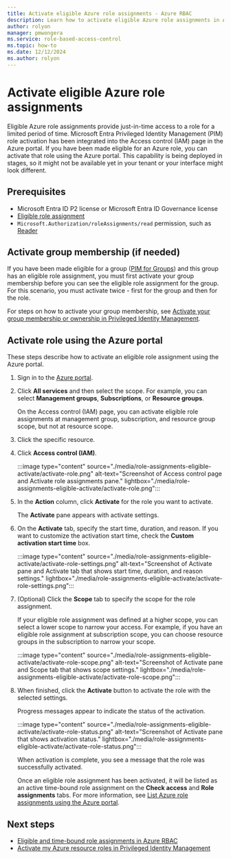 ```yaml
---
title: Activate eligible Azure role assignments - Azure RBAC
description: Learn how to activate eligible Azure role assignments in Azure role-based access control (Azure RBAC) using the Azure portal.
author: rolyon
manager: pmwongera
ms.service: role-based-access-control
ms.topic: how-to
ms.date: 12/12/2024
ms.author: rolyon
---
```


# Activate eligible Azure role assignments

Eligible Azure role assignments provide just-in-time access to a role for a limited period of time. Microsoft Entra Privileged Identity Management (PIM) role activation has been integrated into the Access control (IAM) page in the Azure portal. If you have been made eligible for an Azure role, you can activate that role using the Azure portal. This capability is being deployed in stages, so it might not be available yet in your tenant or your interface might look different.

## Prerequisites

- Microsoft Entra ID P2 license or Microsoft Entra ID Governance license
- [Eligible role assignment](pim-integration.md#pim-functionality)
- `Microsoft.Authorization/roleAssignments/read` permission, such as [Reader](./built-in-roles/general.md#reader)

## Activate group membership (if needed)

If you have been made eligible for a group ([PIM for Groups](/entra/id-governance/privileged-identity-management/concept-pim-for-groups)) and this group has an eligible role assignment, you must first activate your group membership before you can see the eligible role assignment for the group. For this scenario, you must activate twice - first for the group and then for the role.

For steps on how to activate your group membership, see [Activate your group membership or ownership in Privileged Identity Management](/entra/id-governance/privileged-identity-management/groups-activate-roles).

## Activate role using the Azure portal

These steps describe how to activate an eligible role assignment using the Azure portal.

1. Sign in to the [Azure portal](https://portal.azure.com).

1. Click **All services** and then select the scope. For example, you can select **Management groups**, **Subscriptions**, or **Resource groups**.

    On the Access control (IAM) page, you can activate eligible role assignments at management group, subscription, and resource group scope, but not at resource scope.

1. Click the specific resource.

1. Click **Access control (IAM)**.

    :::image type="content" source="./media/role-assignments-eligible-activate/activate-role.png" alt-text="Screenshot of Access control page and Activate role assignments pane." lightbox="./media/role-assignments-eligible-activate/activate-role.png":::

1. In the **Action** column, click **Activate** for the role you want to activate.

    The **Activate** pane appears with activate settings.

1. On the **Activate** tab, specify the start time, duration, and reason. If you want to customize the activation start time, check the **Custom activation start time** box.

    :::image type="content" source="./media/role-assignments-eligible-activate/activate-role-settings.png" alt-text="Screenshot of Activate pane and Activate tab that shows start time, duration, and reason settings." lightbox="./media/role-assignments-eligible-activate/activate-role-settings.png":::

1. (Optional) Click the **Scope** tab to specify the scope for the role assignment.

    If your eligible role assignment was defined at a higher scope, you can select a lower scope to narrow your access. For example, if you have an eligible role assignment at subscription scope, you can choose resource groups in the subscription to narrow your scope.

    :::image type="content" source="./media/role-assignments-eligible-activate/activate-role-scope.png" alt-text="Screenshot of Activate pane and Scope tab that shows scope settings." lightbox="./media/role-assignments-eligible-activate/activate-role-scope.png":::

1. When finished, click the **Activate** button to activate the role with the selected settings.

    Progress messages appear to indicate the status of the activation.

    :::image type="content" source="./media/role-assignments-eligible-activate/activate-role-status.png" alt-text="Screenshot of Activate pane that shows activation status." lightbox="./media/role-assignments-eligible-activate/activate-role-status.png":::

    When activation is complete, you see a message that the role was successfully activated.

    Once an eligible role assignment has been activated, it will be listed as an active time-bound role assignment on the **Check access** and  **Role assignments** tabs. For more information, see [List Azure role assignments using the Azure portal](.//azure/role-based-access-control/role-assignments-list-portal#list-role-assignments-at-a-scope).

## Next steps

- [Eligible and time-bound role assignments in Azure RBAC](./pim-integration.md)
- [Activate my Azure resource roles in Privileged Identity Management](/entra/id-governance/privileged-identity-management/pim-resource-roles-activate-your-roles)

